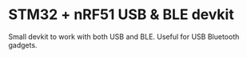 # STM32 + nRF51 USB & BLE devkit

Small devkit to work with both USB and BLE. Useful for USB Bluetooth gadgets.
